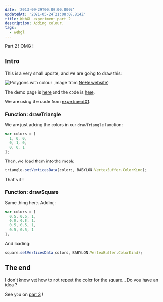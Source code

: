 ```yaml
---
date: '2013-09-29T00:00:00.000Z'
updatedAt: '2021-05-24T21:08:07.814Z'
title: WebGL experiment part 2
description: Adding colour.
tags:
  - webgl
---
```

Part 2 ! OMG !

## Intro
This is a very small update, and we are going to draw this:

![Polygons with colour](/contentful/62g5dRKJWnhDkjxHoQPAxU/9eb34b8877e8bfeca299a55e4dd0cf83/lesson03.jpg)
(image from [NeHe website](http://nehe.gamedev.net/tutorial/lessons_01__05/22004/))

The demo page is [here](https://dev.ehret.me/webgl-experiments/experiment02.html) and the code is [here](https://github.com/SiegfriedEhret/webgl-experiments).

We are using the code from [experiment01](/webgl-experiment-part-1-your-first-polygons/).

### Function: drawTriangle

We are just adding the colors in our `drawTriangle` function:

```javascript
var colors = [
  1, 0, 0,
  0, 1, 0,
  0, 0, 1
];
```
Then, we load them into the mesh:
```javascript
triangle.setVerticesData(colors, BABYLON.VertexBuffer.ColorKind);
```
That's it !

### Function: drawSquare
Same thing here. Adding:
```javascript
var colors = [
  0.5, 0.5, 1,
  0.5, 0.5, 1,
  0.5, 0.5, 1,
  0.5, 0.5, 1
];
```
And loading:
```javascript
square.setVerticesData(colors, BABYLON.VertexBuffer.ColorKind);
```
## The end

I don't know yet how to not repeat the color for the square... Do you have an idea ?

See you on [part 3](/webgl-experiment-part-3-rotation/) !

